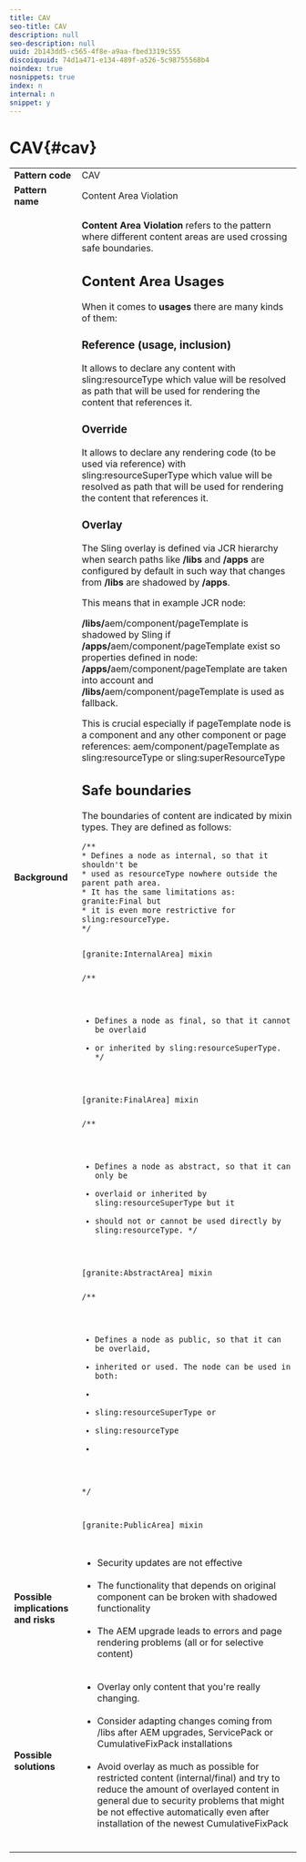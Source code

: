 ```yaml
---
title: CAV
seo-title: CAV
description: null
seo-description: null
uuid: 2b143dd5-c565-4f8e-a9aa-fbed3319c555
discoiquuid: 74d1a471-e134-489f-a526-5c98755568b4
noindex: true
nosnippets: true
index: n
internal: n
snippet: y
---
```


# CAV{#cav}

<table>
 <tbody>
  <tr>
   <td><strong>Pattern code</strong></td>
   <td>CAV</td>
  </tr>
  <tr>
   <td><strong>Pattern name</strong></td>
   <td>Content Area Violation</td>
  </tr>
  <tr>
   <td><strong>Background</strong></td>
   <td><p><strong>Content Area Violation</strong> refers to the pattern where different content areas are used crossing safe boundaries.</p> <h2>Content Area Usages</h2> <p>When it comes to <strong>usages</strong> there are many kinds of them:</p> <h3><strong>Reference (usage, inclusion)</strong></h3> <p>It allows to declare any content with <span class="code">sling:resourceType</span> which value will be resolved as path that will be used for rendering the content that references it.</p> <h3><strong>Override</strong></h3> <p>It allows to declare any rendering code (to be used via reference) with <span class="code">sling:resourceSuperType</span> which value will be resolved as path that will be used for rendering the content that references it.</p> <h3><strong>Overlay</strong></h3> <p>The Sling overlay is defined via JCR hierarchy when search paths like <strong>/libs</strong> and <strong>/apps</strong> are configured by default in such way that changes from <strong>/libs</strong> are shadowed by <strong>/apps</strong>.</p> <p>This means that in example JCR node:</p> <p><strong>/libs/</strong>aem/component/pageTemplate is shadowed by Sling if <strong>/apps/</strong>aem/component/pageTemplate exist so properties defined in node: <strong>/apps/</strong>aem/component/pageTemplate are taken into account and <strong>/libs/</strong>aem/component/pageTemplate is used as fallback.</p> <p>This is crucial especially if pageTemplate node is a component and any other component or page references: aem/component/pageTemplate as <span class="code">sling:resourceType</span> or <span class="code">sling:superResourceType</span></p> <h2><strong>Safe boundaries</strong></h2> <p>The boundaries of content are indicated by mixin types. They are defined as follows:</p> <pre><code class="code">/**
* Defines a node as internal, so that it shouldn't be
* used as resourceType nowhere outside the parent path area.
* It has the same limitations as: granite:Final but
* it is even more restrictive for sling:resourceType.
*/

[granite:InternalArea] mixin</code> </pre> <pre><code class="code">/**
* Defines a node as final, so that it cannot be overlaid
* or inherited by sling:resourceSuperType.
*/

[granite:FinalArea] mixin</code> </pre> <pre><code class="code">/**
* Defines a node as abstract, so that it can only be
* <span class="code">overlaid or inherited by </span>sling:resourceSuperType but it
* should not or cannot be used directly by sling:resourceType.
*/

[granite:AbstractArea] mixin</code> </pre> <pre><code class="code">/**
* Defines a node as public, so that it can be overlaid,
* inherited or used. The node can be used in both:
*
* sling:resourceSuperType or
* sling:resourceType
*
*/

[granite:PublicArea] mixin</code> </pre> </td>
  </tr>
  <tr>
   <td><strong>Possible implications and risks</strong></td>
   <td>
    <ul>
     <li>Security updates are not effective<br /><br /> </li>
     <li>The functionality that depends on original component can be broken with shadowed functionality<br /><br /> </li>
     <li>The AEM upgrade leads to errors and page rendering problems (all or for selective content)</li>
    </ul> </td>
  </tr>
  <tr>
   <td><strong>Possible solutions</strong></td>
   <td>
    <ul>
     <li>Overlay only content that you're really changing.<br /><br /> </li>
     <li>Consider adapting changes coming from /libs after AEM upgrades, ServicePack or CumulativeFixPack installations<br /><br /> </li>
     <li>Avoid overlay as much as possible for restricted content (internal/final) and try to reduce the amount of overlayed content in general due to security problems that might be not effective automatically even after installation of the newest CumulativeFixPack<br /><br /> </li>
    </ul> </td>
  </tr>
 </tbody>
</table>

